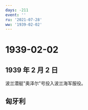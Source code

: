 ```yaml
---
days: -211
event: ''
ru: '2021-07-28'
ww: '1939-02-02'
---
```


# 1939-02-02

## 1939 年 2 月 2 日

波兰潜艇"奥泽尔"号投入波兰海军服役。

## 匈牙利